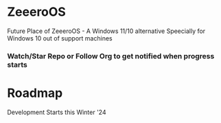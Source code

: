 # ZeeeroOS
Future Place of ZeeeroOS - A Windows 11/10 alternative
Speecially for Windows 10 out of support machines
### Watch/Star Repo or Follow Org to get notified when progress starts
# Roadmap
Development Starts this Winter '24

